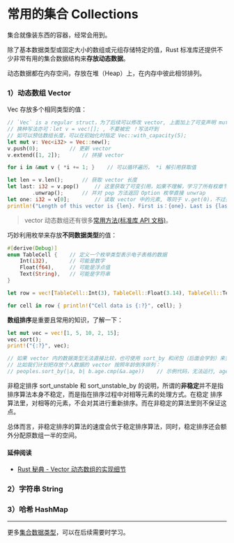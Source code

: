 # 常用的集合 Collections

集合就像装东西的容器，经常会用到。

除了基本数据类型或固定大小的数组或元组存储特定的值，Rust 标准库还提供不少非常有用的集合数据结构来**存放动态数据**。

动态数据都在内存空间，存放在堆（Heap）上，在内存中彼此相邻排列。

### 1）动态数组 Vector 
 
Vec<T> 存放多个相同类型的值：

```rust
// `Vec` is a regular struct，为了后续可以修改 vector, 上面加上了可变声明 mut
// 换种写法亦可：let v = vec![]; , 不要被宏 ！写法吓到
// 如可以预估数组长度，可以在初始化时指定 Vec::with_capacity(5);
let mut v: Vec<i32> = Vec::new();	
v.push(0);			// 更新 vector
v.extend([1, 2]);		// 拼接 vector

for i in &mut v { *i += 1; } 	// 可以循环遍历， *i 解引用获取值

let len = v.len();		// 获取 vector 长度
let last: i32 = v.pop()		// 这里获取了可变引用，如果不理解，学习了所有权章节后再回顾
		.unwrap();		// 并对 pop 方法返回 Option 枚举直接 unwrap
let one: i32 = v[0];		// 读取 vector 中的元素, 等同于 v.get(0)，不过要注意返回 Result
println!("Length of this vector is {len}. First is：{one}. Last is {last}");
```

> vector 动态数组还有很多[常用方法(标准库 API 文档)](https://doc.rust-lang.org/std/vec/struct.Vec.html)。

巧妙利用枚举来存放**不同数据类型**的值：
```rust
#[derive(Debug)]
enum TableCell {	// 定义一个枚举类型表示电子表格的数据
	Int(i32),		// 可能是数字
	Float(f64),		// 可能是浮点值
	Text(String),	// 可能是字符串
}

let row = vec![TableCell::Int(3), TableCell::Float(3.14), TableCell::Text("Rust".to_string())];

for cell in row { println!("Cell data is {:?}", cell); }
```

**数组排序**是重要且常用的知识，了解一下：
```rust
let mut vec = vec![1, 5, 10, 2, 15];    
vec.sort();    
print!("{:?}", vec);

// 如果 vector 内的数据类型无法直接比较，也可使用 sort_by 和闭包（后面会学到）来实现
// 比如我们计划把存放个人数据的 vector 按照年龄倒序排列：
// peoples.sort_by(|a, b| b.age.cmp(&a.age))	// 示例代码，无法运行, age：u32
```
非稳定排序 sort_unstable 和 sort_unstable_by 的说明，所谓的**非稳定**并不是指排序算法本身不稳定，而是指在排序过程中对相等元素的处理方式。在稳定 排序算法里，对相等的元素，不会对其进行重新排序。而在非稳定的算法里则不保证这点。

总体而言，非稳定排序的算法的速度会优于稳定排序算法，同时，稳定排序还会额外分配原数组一半的空间。

#### 延伸阅读

- [Rust 秘典 - Vector 动态数组的实现细节](https://doc.rust-lang.org/nomicon/vec/vec.html)

### 2）字符串 String

### 3）哈希 HashMap

---

更多[集合数据类型](https://doc.rust-lang.org/std/collections/index.html)，可以在后续需要时学习。



